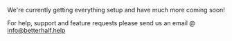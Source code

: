 We're currently getting everything setup and have much more coming soon!

For help, support and feature requests please send us an email @ info@betterhalf.help
